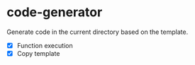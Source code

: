 # code-generator

Generate code in the current directory based on the template.

- [x] Function execution
- [x] Copy template